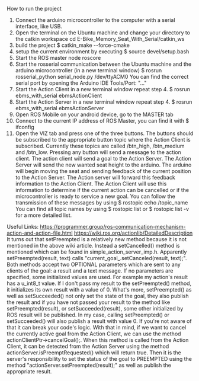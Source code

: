 How to run the project
1. Connect the arduino microcontroller to the computer with a serial interface, like USB.
2. Open the terminal on the Ubuntu machine and change your directory to the catkin workspace
    cd E-Bike_Memory_Seat_With_Serial/catkin_ws
3. build the project
    $ catkin_make --force-cmake
4. setup the current environment by executing
    $ source devel/setup.bash
5. Start the ROS master node
    roscore
6. Start the rosserial communication between the Ubuntu machine and the arduino microcontroller (in a new terminal window)
    $ rosrun rosserial_python serial_node.py /dev/ttyACM0
    You can find the correct serial port by opening the Arduino IDE Tools/Port: "..."
7. Start the Action Client
    in a new terminal window repeat step 4.
    $ rosrun ebms_with_serial ebmsActionClient
8. Start the Action Server
    in a new terminal window repeat step 4.
    $ rosrun ebms_with_serial ebmsActionServer
9. Open ROS Mobile on your android device, go to the MASTER tab
10. Connect to the current IP address of ROS Master, you can find it with
    $ ifconfig
11. Open the VIZ tab and press one of the three buttons.
The buttons should be subscribed to the appropriate button topic where the Action Client is subscribed. Currently these topics are called /btn_high, /btn_medium and /btn_low.
Pressing any button will send a message to the action client. The action client will send a goal to the Action Server. The Action Server will send the new wanted seat height to the arduino. The arduino will begin moving the seat and sending feedback of the current position to the Action Server. The Action server will forward this feedback information to the Action Client. The Action Client will use this information to determine if the current action can be cancelled or if the microcontroller is ready to service a new goal. You can follow the transmission of these messages by using
    $ rostopic echo /topic_name
You can find all topic names by using
    $ rostopic list 
or
    $ rostopic list -v
for a more detailed list.

Useful Links:
https://programmer.group/ros-communication-mechanism-action-and-action-file.html
https://wiki.ros.org/actionlib/DetailedDescription
It turns out that setPreempted is a relatively new method because it is not mentioned in the above wiki article. Instead a setCancelled() method is mentioned which can be found in simple_action_server_imp.h. Apparently setPreempted(result, text) calls "current_goal_.setCanceled(result, text);". Both methods accept two OPTIONAL parameters which are sent to any clients of the goal: a result and a text message. If no parameters are specified, some initialized values are used. For example my action's result has a u_int8_t value. If I don't pass my result to the setPreempted() method, it initializes its own result with a value of 0. What's more, setPreempted() as well as setSucceeded() not only set the state of the goal, they also publish the result and if you have not passed your result to the method like setPreempted(result), or setSucceeded(result), some other initialized by ROS result will be published. In my case, calling setPreempted() or setSucceeded() will also publish a result with value 0.  If you're not aware of that it can break your code's logic.
With that in mind, if we want to cancel the currently active goal from the Action Client, we can use the method actionClientPtr->cancelGoal();. When this method is called from the Action Client, it can be detected from the Action Server using the method actionServer.isPreemptRequested() which will return true. Then it is the server's responsibility to set the status of the goal to PREEMPTED using the method "actionServer.setPreempted(result);" as well as publish the appropriate result. 
